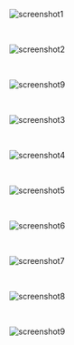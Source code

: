 

![screenshot1](./screenshots/goblinTitle2.png)

<br>

![screenshot2](./screenshots/world.png)

<br>

![screenshot9](./screenshots/battle5.png)

<br>

![screenshot3](./screenshots/battle2.png)

<br>

![screenshot4](./screenshots/menu.png)

<br>

![screenshot5](./screenshots/merchScreen.png)

<br> 

![screenshot6](./screenshots/battle3.png)

<br>

![screenshot7](./screenshots/battle4.png)

<br>

![screenshot8](./screenshots/gameOver.png)

<br>

![screenshot9](./screenshots/cave.png)

<br>
